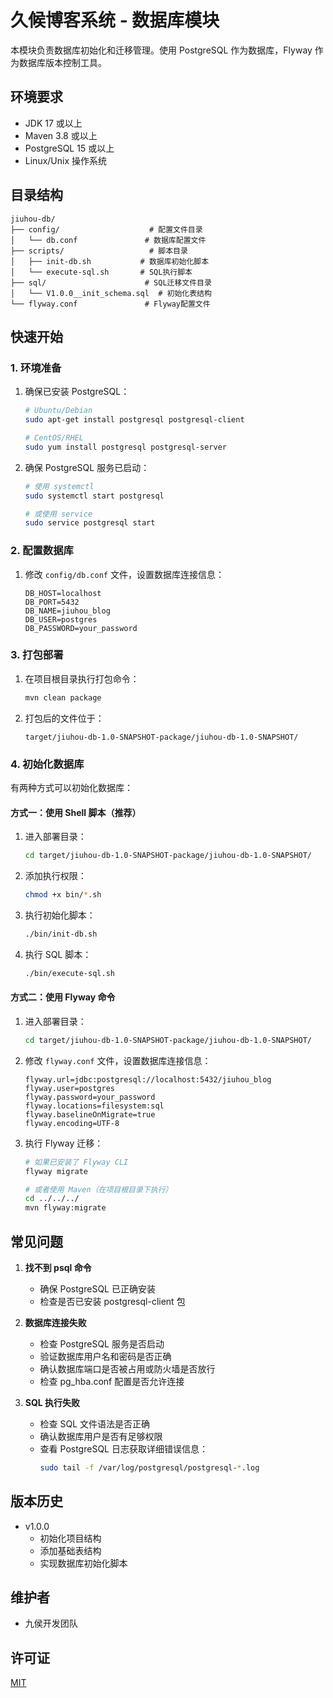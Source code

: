 # 久候博客系统 - 数据库模块

本模块负责数据库初始化和迁移管理。使用 PostgreSQL 作为数据库，Flyway 作为数据库版本控制工具。

## 环境要求

- JDK 17 或以上
- Maven 3.8 或以上
- PostgreSQL 15 或以上
- Linux/Unix 操作系统

## 目录结构

```
jiuhou-db/
├── config/                    # 配置文件目录
│   └── db.conf               # 数据库配置文件
├── scripts/                   # 脚本目录
│   ├── init-db.sh           # 数据库初始化脚本
│   └── execute-sql.sh       # SQL执行脚本
├── sql/                      # SQL迁移文件目录
│   └── V1.0.0__init_schema.sql  # 初始化表结构
└── flyway.conf               # Flyway配置文件
```

## 快速开始

### 1. 环境准备

1. 确保已安装 PostgreSQL：
   ```bash
   # Ubuntu/Debian
   sudo apt-get install postgresql postgresql-client

   # CentOS/RHEL
   sudo yum install postgresql postgresql-server
   ```

2. 确保 PostgreSQL 服务已启动：
   ```bash
   # 使用 systemctl
   sudo systemctl start postgresql

   # 或使用 service
   sudo service postgresql start
   ```

### 2. 配置数据库

1. 修改 `config/db.conf` 文件，设置数据库连接信息：
   ```properties
   DB_HOST=localhost
   DB_PORT=5432
   DB_NAME=jiuhou_blog
   DB_USER=postgres
   DB_PASSWORD=your_password
   ```

### 3. 打包部署

1. 在项目根目录执行打包命令：
   ```bash
   mvn clean package
   ```

2. 打包后的文件位于：
   ```
   target/jiuhou-db-1.0-SNAPSHOT-package/jiuhou-db-1.0-SNAPSHOT/
   ```

### 4. 初始化数据库

有两种方式可以初始化数据库：

#### 方式一：使用 Shell 脚本（推荐）

1. 进入部署目录：
   ```bash
   cd target/jiuhou-db-1.0-SNAPSHOT-package/jiuhou-db-1.0-SNAPSHOT/
   ```

2. 添加执行权限：
   ```bash
   chmod +x bin/*.sh
   ```

3. 执行初始化脚本：
   ```bash
   ./bin/init-db.sh
   ```
   
4. 执行 SQL 脚本：
   ```bash
   ./bin/execute-sql.sh
   ```

#### 方式二：使用 Flyway 命令

1. 进入部署目录：
   ```bash
   cd target/jiuhou-db-1.0-SNAPSHOT-package/jiuhou-db-1.0-SNAPSHOT/
   ```

2. 修改 `flyway.conf` 文件，设置数据库连接信息：
   ```properties
   flyway.url=jdbc:postgresql://localhost:5432/jiuhou_blog
   flyway.user=postgres
   flyway.password=your_password
   flyway.locations=filesystem:sql
   flyway.baselineOnMigrate=true
   flyway.encoding=UTF-8
   ```

3. 执行 Flyway 迁移：
   ```bash
   # 如果已安装了 Flyway CLI
   flyway migrate

   # 或者使用 Maven（在项目根目录下执行）
   cd ../../../
   mvn flyway:migrate
   ```

## 常见问题

1. **找不到 psql 命令**
   - 确保 PostgreSQL 已正确安装
   - 检查是否已安装 postgresql-client 包

2. **数据库连接失败**
   - 检查 PostgreSQL 服务是否启动
   - 验证数据库用户名和密码是否正确
   - 确认数据库端口是否被占用或防火墙是否放行
   - 检查 pg_hba.conf 配置是否允许连接

3. **SQL 执行失败**
   - 检查 SQL 文件语法是否正确
   - 确认数据库用户是否有足够权限
   - 查看 PostgreSQL 日志获取详细错误信息：
     ```bash
     sudo tail -f /var/log/postgresql/postgresql-*.log
     ```

## 版本历史

- v1.0.0
  - 初始化项目结构
  - 添加基础表结构
  - 实现数据库初始化脚本

## 维护者

- 九侯开发团队

## 许可证

[MIT](LICENSE) 